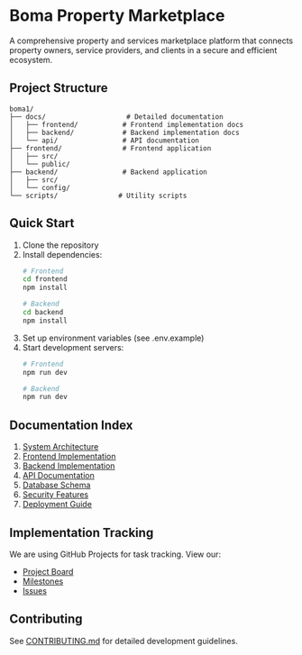 # Boma Property Marketplace

A comprehensive property and services marketplace platform that connects property owners, service providers, and clients in a secure and efficient ecosystem.

## Project Structure

```
boma1/
├── docs/                    # Detailed documentation
│   ├── frontend/           # Frontend implementation docs
│   ├── backend/            # Backend implementation docs
│   └── api/                # API documentation
├── frontend/               # Frontend application
│   ├── src/
│   └── public/
├── backend/                # Backend application
│   ├── src/
│   └── config/
└── scripts/               # Utility scripts
```

## Quick Start

1. Clone the repository
2. Install dependencies:
   ```bash
   # Frontend
   cd frontend
   npm install

   # Backend
   cd backend
   npm install
   ```
3. Set up environment variables (see .env.example)
4. Start development servers:
   ```bash
   # Frontend
   npm run dev

   # Backend
   npm run dev
   ```

## Documentation Index

1. [System Architecture](docs/architecture.md)
2. [Frontend Implementation](docs/frontend/README.md)
3. [Backend Implementation](docs/backend/README.md)
4. [API Documentation](docs/api/README.md)
5. [Database Schema](docs/database.md)
6. [Security Features](docs/security.md)
7. [Deployment Guide](docs/deployment.md)

## Implementation Tracking

We are using GitHub Projects for task tracking. View our:
- [Project Board](https://github.com/yourusername/boma1/projects/1)
- [Milestones](https://github.com/yourusername/boma1/milestones)
- [Issues](https://github.com/yourusername/boma1/issues)

## Contributing

See [CONTRIBUTING.md](CONTRIBUTING.md) for detailed development guidelines. 